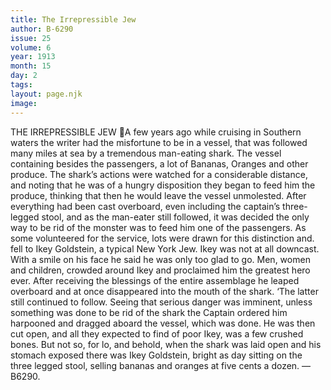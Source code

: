 ```yaml
---
title: The Irrepressible Jew
author: B-6290
issue: 25
volume: 6
year: 1913
month: 15
day: 2
tags:
layout: page.njk
image:
---
```

THE IRREPRESSIBLE JEW A few years ago while cruising in Southern waters the writer had the misfortune to be in a vessel, that was followed many miles at sea by a tremendous man-eating shark. The vessel containing besides the passengers, a lot of Bananas, Oranges and other produce. The shark’s actions were watched for a considerable distance, and noting that he was of a hungry disposition they began to feed him the produce, thinking that then he would leave the vessel unmolested. After everything had been cast overboard, even including the captain’s three-legged stool, and as the man-eater still followed, it was decided the only way to be rid of the monster was to feed him one of the passengers. As some volunteered for the service, lots were drawn for this distinction and. fell to Ikey Goldstein, a typical New York Jew. Ikey was not at all downcast. With a smile on his face he said he was only too glad to go. Men, women and children, crowded around Ikey and proclaimed him the greatest hero ever. After receiving the blessings of the entire assemblage he leaped overboard and at once disappeared into the mouth of the shark. ‘The latter still continued to follow. Seeing that serious danger was imminent, unless something was done to be rid of the shark the Captain ordered him harpooned and dragged aboard the vessel, which was done. He was then cut open, and all they expected to find of poor Ikey, was a few crushed bones. But not so, for lo, and behold, when the shark was laid open and his stomach exposed there was Ikey Goldstein, bright as day sitting on the three legged stool, selling bananas and oranges at five cents a dozen. —B6290. 
